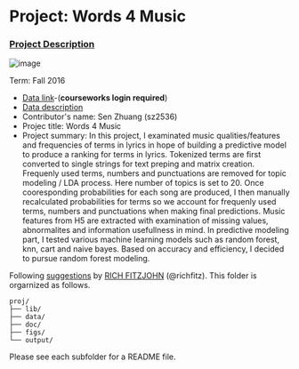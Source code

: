 # Project: Words 4 Music

### [Project Description](doc/Project4_desc.md)

![image](http://cdn.newsapi.com.au/image/v1/f7131c018870330120dbe4b73bb7695c?width=650)

Term: Fall 2016

+ [Data link](https://courseworks2.columbia.edu/courses/11849/files/folder/Project_Files?preview=763391)-(**courseworks login required**)
+ [Data description](doc/readme.html)
+ Contributor's name: Sen Zhuang (sz2536)
+ Projec title: Words 4 Music
+ Project summary: In this project, I examinated music qualities/features and frequencies of terms in lyrics in hope of building a predictive model to produce a ranking for terms in lyrics. Tokenized terms are first converted to single strings for text preping and matrix creation. Frequenly used terms, numbers and punctuations are removed for topic modeling / LDA process. Here number of topics is set to 20. Once cooresponding probabilities for each song are produced, I then manually recalculated probabilities for terms so we account for frequenly used terms, numbers and punctuations when making final predictions. Music features from H5 are extracted with examination of missing values, abnormalites and information usefullness in mind. In predictive modeling part, I tested various machine learning models such as random forest, knn, cart and naive bayes. Based on accuracy and efficiency, I decided to pursue random forest modeling.
	
Following [suggestions](http://nicercode.github.io/blog/2013-04-05-projects/) by [RICH FITZJOHN](http://nicercode.github.io/about/#Team) (@richfitz). This folder is orgarnized as follows.

```
proj/
├── lib/
├── data/
├── doc/
├── figs/
└── output/
```

Please see each subfolder for a README file.

